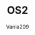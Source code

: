 ---
author: Vania209
image_url: /images/OS2.png
title: OS2
caption: Το OS/2 1.1 ήταν η πρώτη έκδοση που είχε τη γραφική διεπαφή χρήστη του Presentation Manager. Η έκδοση 1.0 ξεκίνησε με μια διεπαφή γραμμής εντολών παρόμοια με το DOS. Φαίνεται ότι το μεγαλύτερο μέρος του Presentation Manager αναπτύχθηκε από τη Microsoft και λειτουργούσε πάνω από το λειτουργικό σύστημα της IBM. Όπως το MS/PC DOS, το OS/2 1.x επωνυμήθηκε ξεχωριστά τόσο από τη Microsoft όσο και από την IBM.
license_url: "http://toastytech.com/guis/os211filesystem.png"
license_text: Toastytech
categories:
  - Λειτουργικό σύστημα
tags: 
  - OS2
---